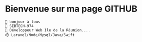 # Bienvenue sur ma page GITHUB



    👋 bonjour à tous
    👀 SEBTECH-974
    💞️ Développeur Web Ile de la Réunion....
    📫 Laravel/Node/Mysql/Java/Swift

